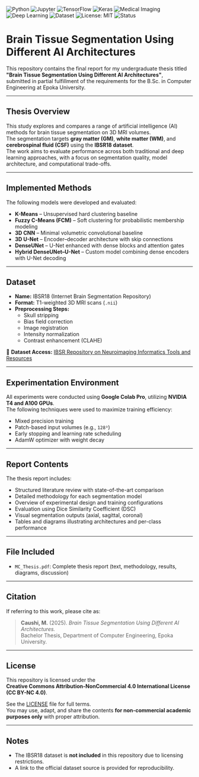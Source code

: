 ![Python](https://img.shields.io/badge/Python-3.10-blue?logo=python&logoColor=white)
![Jupyter](https://img.shields.io/badge/Jupyter-Notebook-orange?logo=jupyter&logoColor=white)
![TensorFlow](https://img.shields.io/badge/TensorFlow-2.14-orange?logo=tensorflow&logoColor=white)
![Keras](https://img.shields.io/badge/Keras-2.14-red?logo=keras&logoColor=white)
![Medical Imaging](https://img.shields.io/badge/Domain-Medical%20Imaging-lightblue)
![Deep Learning](https://img.shields.io/badge/Deep%20Learning-CNN%2FUNet-brightgreen)
![Dataset](https://img.shields.io/badge/Dataset-ISBR18-yellow)
![License: MIT](https://img.shields.io/badge/License-MIT-green.svg)
![Status](https://img.shields.io/badge/Status-Completed-success)


# Brain Tissue Segmentation Using Different AI Architectures

This repository contains the final report for my undergraduate thesis titled  
**"Brain Tissue Segmentation Using Different AI Architectures"**,  
submitted in partial fulfillment of the requirements for the B.Sc. in Computer Engineering at Epoka University.

---

## Thesis Overview

This study explores and compares a range of artificial intelligence (AI) methods for brain tissue segmentation on 3D MRI volumes.  
The segmentation targets **gray matter (GM)**, **white matter (WM)**, and **cerebrospinal fluid (CSF)** using the **IBSR18 dataset**.  
The work aims to evaluate performance across both traditional and deep learning approaches, with a focus on segmentation quality, model architecture, and computational trade-offs.

---

## Implemented Methods

The following models were developed and evaluated:

- **K-Means** – Unsupervised hard clustering baseline  
- **Fuzzy C-Means (FCM)** – Soft clustering for probabilistic membership modeling  
- **3D CNN** – Minimal volumetric convolutional baseline  
- **3D U-Net** – Encoder–decoder architecture with skip connections  
- **DenseUNet** – U-Net enhanced with dense blocks and attention gates  
- **Hybrid DenseUNet–U-Net** – Custom model combining dense encoders with U-Net decoding  

---

## Dataset

- **Name:** IBSR18 (Internet Brain Segmentation Repository)  
- **Format:** T1-weighted 3D MRI scans (`.nii`)  
- **Preprocessing Steps:**
  - Skull stripping  
  - Bias field correction  
  - Image registration  
  - Intensity normalization  
  - Contrast enhancement (CLAHE)  

📌 **Dataset Access:** [IBSR Repository on Neuroimaging Informatics Tools and Resources](https://www.nitrc.org/projects/ibsr)

---

## Experimentation Environment

All experiments were conducted using **Google Colab Pro**, utilizing **NVIDIA T4 and A100 GPUs**.  
The following techniques were used to maximize training efficiency:
- Mixed precision training  
- Patch-based input volumes (e.g., `128³`)  
- Early stopping and learning rate scheduling  
- AdamW optimizer with weight decay  

---

## Report Contents

The thesis report includes:

- Structured literature review with state-of-the-art comparison  
- Detailed methodology for each segmentation model  
- Overview of experimental design and training configurations  
- Evaluation using Dice Similarity Coefficient (DSC)  
- Visual segmentation outputs (axial, sagittal, coronal)  
- Tables and diagrams illustrating architectures and per-class performance  

---

## File Included

- `MC_Thesis.pdf`: Complete thesis report (text, methodology, results, diagrams, discussion)

---

## Citation

If referring to this work, please cite as:

> **Caushi, M.** (2025). *Brain Tissue Segmentation Using Different AI Architectures.*  
> Bachelor Thesis, Department of Computer Engineering, Epoka University.

---

## License

This repository is licensed under the  
**Creative Commons Attribution-NonCommercial 4.0 International License (CC BY-NC 4.0)**.  

See the [LICENSE](LICENSE) file for full terms.  
You may use, adapt, and share the contents **for non-commercial academic purposes only** with proper attribution.

---

## Notes

- The IBSR18 dataset is **not included** in this repository due to licensing restrictions.  
- A link to the official dataset source is provided for reproducibility.
